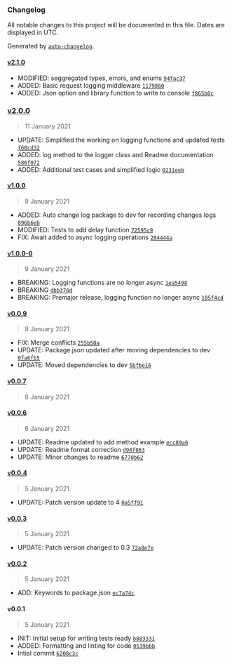 ### Changelog

All notable changes to this project will be documented in this file. Dates are displayed in UTC.

Generated by [`auto-changelog`](https://github.com/CookPete/auto-changelog).

#### [v2.1.0](https://github.com/developerphilosophy/simple-logger/compare/v2.0.0...v2.1.0)

- MODIFIED: seggregated types, errors, and enums [`94fac37`](https://github.com/developerphilosophy/simple-logger/commit/94fac37628b86ffd6d34c931a5cb8c6cee803464)
- ADDED: Basic request logging middleware [`1179860`](https://github.com/developerphilosophy/simple-logger/commit/117986096b716de6e8c6641d2d8adeb42bbc87e4)
- ADDED: Json option and library function to write to console [`f865b0c`](https://github.com/developerphilosophy/simple-logger/commit/f865b0cc86e558a3653e25ee2952299b78add7d8)

### [v2.0.0](https://github.com/developerphilosophy/simple-logger/compare/v1.0.0...v2.0.0)

> 11 January 2021

- UPDATE: Simplified the working on logging functions and updated tests [`f68cd32`](https://github.com/developerphilosophy/simple-logger/commit/f68cd32e6e04069707bd071a68be61e8d011add5)
- ADDED: log method to the logger class and Readme documentation [`586f072`](https://github.com/developerphilosophy/simple-logger/commit/586f072d82d6fab565ce5ebcf117e2e4b9384419)
- ADDED: Additional test cases and simplified logic [`0231eeb`](https://github.com/developerphilosophy/simple-logger/commit/0231eebc3ff5783e8f505f3180ff252b80f5b2e5)

#### [v1.0.0](https://github.com/developerphilosophy/simple-logger/compare/v1.0.0-0...v1.0.0)

> 9 January 2021

- ADDED: Auto change log package to dev for recording changes logs [`896b6eb`](https://github.com/developerphilosophy/simple-logger/commit/896b6eb404f62b87b8f9b23befaf29c0a3765749)
- MODIFIED: Tests to add delay function [`72595c9`](https://github.com/developerphilosophy/simple-logger/commit/72595c9ac285c2f1e23840f8b9f8695a383190ee)
- FIX: Await added to async logging operations [`204444a`](https://github.com/developerphilosophy/simple-logger/commit/204444ad387f69de5314a4048da4121f91c77e6c)

#### [v1.0.0-0](https://github.com/developerphilosophy/simple-logger/compare/v0.0.9...v1.0.0-0)

> 9 January 2021

- BREAKING: Logging functions are no longer async [`1ea5498`](https://github.com/developerphilosophy/simple-logger/commit/1ea5498b57f579b36e40a317c81f481eec85b34e)
- BREAKING [`dbb376d`](https://github.com/developerphilosophy/simple-logger/commit/dbb376d3db026425744c24adc8b9ca0b077220b7)
- BREAKING: Premajor release, logging function no longer async [`105f4cd`](https://github.com/developerphilosophy/simple-logger/commit/105f4cd640eb396a3389a9f71f1eda56d6d5f9a8)

#### [v0.0.9](https://github.com/developerphilosophy/simple-logger/compare/v0.0.7...v0.0.9)

> 8 January 2021

- FIX: Merge conflicts [`255b50a`](https://github.com/developerphilosophy/simple-logger/commit/255b50a7bb773bf8c3f7a329ff49a564f5033c46)
- UPDATE: Package.json updated after moving dependencies to dev [`0fa6fb5`](https://github.com/developerphilosophy/simple-logger/commit/0fa6fb51562053f6d33a5add65cf4409d970f992)
- UPDATE: Moved dependencies to dev [`5bfbe16`](https://github.com/developerphilosophy/simple-logger/commit/5bfbe1630e276cd34af6bfca69326c4d9cd17433)

#### [v0.0.7](https://github.com/developerphilosophy/simple-logger/compare/v0.0.6...v0.0.7)

> 8 January 2021

#### [v0.0.6](https://github.com/developerphilosophy/simple-logger/compare/v0.0.4...v0.0.6)

> 6 January 2021

- UPDATE: Readme updated to add method example [`ecc89a6`](https://github.com/developerphilosophy/simple-logger/commit/ecc89a6df006119d9987b7ea19e45a96b60248cf)
- UPDATE: Readme format correction [`d94f863`](https://github.com/developerphilosophy/simple-logger/commit/d94f86373bbf8f95528a5699b585dbb8d1c2eeda)
- UPDATE: Minor changes to readme [`6770b62`](https://github.com/developerphilosophy/simple-logger/commit/6770b62a84c8fef4a54ec30c2fbac259a9ca81aa)

#### [v0.0.4](https://github.com/developerphilosophy/simple-logger/compare/v0.0.3...v0.0.4)

> 5 January 2021

- UPDATE: Patch version update to 4 [`0a5ff91`](https://github.com/developerphilosophy/simple-logger/commit/0a5ff917410cfd29b7b4d158d1bab2bec58fca84)

#### [v0.0.3](https://github.com/developerphilosophy/simple-logger/compare/v0.0.2...v0.0.3)

> 5 January 2021

- UPDATE: Patch version changed to 0.3 [`72a8e7e`](https://github.com/developerphilosophy/simple-logger/commit/72a8e7ea344d300477d68487ea548a72d632f97c)

#### [v0.0.2](https://github.com/developerphilosophy/simple-logger/compare/v0.0.1...v0.0.2)

> 5 January 2021

- ADD: Keywords to package.json [`ec7a74c`](https://github.com/developerphilosophy/simple-logger/commit/ec7a74c213ba46fc28c827aaa0c0653e11990a33)

#### v0.0.1

> 5 January 2021

- INIT: Initial setup for writing tests ready [`b883331`](https://github.com/developerphilosophy/simple-logger/commit/b883331709345c43c5c9b5ffa886609eee01f5ed)
- ADDED: Formatting and linting for code [`0539b6b`](https://github.com/developerphilosophy/simple-logger/commit/0539b6bec6a71b02d7464d340e437082ffd72bca)
- Intial commit [`6208c3c`](https://github.com/developerphilosophy/simple-logger/commit/6208c3c907db579249d152b964048793ac2893f6)
